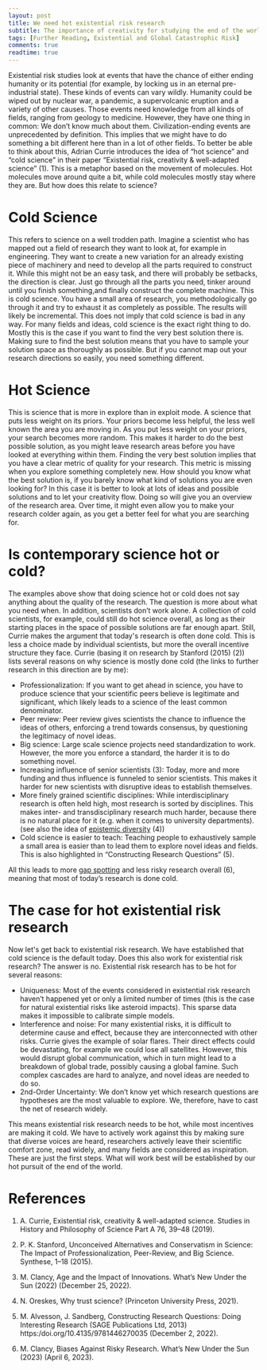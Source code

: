 ```yaml
---
layout: post
title: We need hot existential risk research
subtitle: The importance of creativity for studying the end of the world
tags: [Further Reading, Existential and Global Catastrophic Risk]
comments: true
readtime: true
---
```


Existential risk studies look at events that have the chance of either ending humanity or its potential (for example, by locking us in an eternal pre-industrial state). These kinds of events can vary wildly. Humanity could be wiped out by nuclear war, a pandemic, a supervolcanic eruption and a variety of other causes. Those events need knowledge from all kinds of fields, ranging from geology to medicine. However, they have one thing in common: We don’t know much about them. Civilization-ending events are unprecedented by definition. This implies that we might have to do something a bit different here than in a lot of other fields. To better be able to think about this, Adrian Currie introduces the idea of “hot science” and “cold science” in their paper “Existential risk, creativity & well-adapted science” (1). This is a metaphor based on the movement of molecules. Hot molecules move around quite a bit, while cold molecules mostly stay where they are. But how does this relate to science?

# Cold Science

This refers to science on a well trodden path. Imagine a scientist who has mapped out a field of research they want to look at, for example in engineering. They want to create a new variation for an already existing piece of machinery and need to develop all the parts required to construct it. While this might not be an easy task, and there will probably be setbacks, the direction is clear. Just go through all the parts you need, tinker around until you finish something,and finally construct the complete machine. This is cold science. You have a small area of research, you methodologically go through it and try to exhaust it as completely as possible. The results will likely be incremental. This does not imply that cold science is bad in any way. For many fields and ideas, cold science is the exact right thing to do. Mostly this is the case if you want to find the very best solution there is. Making sure to find the best solution means that you have to sample your solution space as thoroughly as possible. But if you cannot map out your research directions so easily, you need something different. 

# Hot Science 

This is science that is more in explore than in exploit mode. A science that puts less weight on its priors. Your priors become less helpful, the less well known the area you are moving in. As you put less weight on your priors, your search becomes more random. This makes it harder to do the best possible solution, as you might leave research areas before you have looked at everything within them. Finding the very best solution implies that you have a clear metric of quality for your research. This metric is missing when you explore something completely new. How should you know what the best solution is, if you barely know what kind of solutions you are even looking for? In this case it is better to look at lots of ideas and possible solutions and to let your creativity flow. Doing so will give you an overview of the research area. Over time, it might even allow you to make your research colder again, as you get a better feel for what you are searching for. 

# Is contemporary science hot or cold?

The examples above show that doing science hot or cold does not say anything about the quality of the research. The question is more about what you need when. In addition, scientists don’t work alone. A collection of cold scientists, for example, could still do hot science overall, as long as their starting places in the space of possible solutions are far enough apart. Still, Currie makes the argument that today's research is often done cold. This is less a choice made by individual scientists, but more the overall incentive structure they face. Currie (basing it on research by Stanford (2015) (2)) lists several reasons on why science is mostly done cold (the links to further research in this direction are by me):

* Professionalization: If you want to get ahead in science, you have to produce science that your scientific peers believe is legitimate and significant, which likely leads to a science of the least common denominator. 
* Peer review: Peer review gives scientists the chance to influence the ideas of others, enforcing a trend towards consensus, by questioning the legitimacy of novel ideas. 
* Big science: Large scale science projects need standardization to work. However, the more you enforce a standard, the harder it is to do something novel. 
* Increasing influence of senior scientists (3): Today, more and more funding and thus influence is funneled to senior scientists. This makes it harder for new scientists with disruptive ideas to establish themselves.  
* More finely grained scientific disciplines: While interdisciplinary research is often held high, most research is sorted by disciplines. This makes inter- and transdisciplinary research much harder, because there is no natural place for it (e.g. when it comes to university departments). (see also the idea of [epistemic diversity](https://florianjehn.github.io/Societal_Collapse/2023-01-16-diversity/) (4))
* Cold science is easier to teach: Teaching people to exhaustively sample a small area is easier than to lead them to explore novel ideas and fields. This is also highlighted in “Constructing Research Questions” (5).

 All this leads to more [gap spotting](https://existentialcrunch.substack.com/p/against-the-dominance-of-gap-spotting) and less risky research overall (6), meaning that most of today’s research is done cold.
  
# The case for hot existential risk research 

Now let's get back to existential risk research. We have established that cold science is the default today. Does this also work for existential risk research? The answer is no. Existential risk research has to be hot for several reasons:

* Uniqueness: Most of the events considered in existential risk research haven’t happened yet or only a limited number of times (this is the case for natural existential risks like asteroid impacts). This sparse data makes it impossible to calibrate simple models.
* Interference and noise: For many existential risks, it is difficult to determine cause and effect, because they are interconnected with other risks. Currie gives the example of solar flares. Their direct effects could be devastating, for example we could lose all satellites. However, this would disrupt global communication, which in turn might lead to a breakdown of global trade, possibly causing a global famine. Such complex cascades are hard to analyze, and novel ideas are needed to do so.
* 2nd-Order Uncertainty: We don’t know yet which research questions are hypotheses are the most valuable to explore. We, therefore, have to cast the net of research widely. 

This means existential risk research needs to be hot, while most incentives are making it cold. We have to actively work against this by making sure that diverse voices are heard, researchers actively leave their scientific comfort zone, read widely, and many fields are considered as inspiration. These are just the first steps. What will work best will be established by our hot pursuit of the end of the world. 

# References

1. A. Currie, Existential risk, creativity & well-adapted science. Studies in History and Philosophy of Science Part A 76, 39–48 (2019).

2. P. K. Stanford, Unconceived Alternatives and Conservatism in Science: The Impact of Professionalization, Peer-Review, and Big Science. Synthese, 1–18 (2015).

3. M. Clancy, Age and the Impact of Innovations. What’s New Under the Sun (2022) (December 25, 2022).

4. N. Oreskes, Why trust science? (Princeton University Press, 2021).

5. M. Alvesson, J. Sandberg, Constructing Research Questions: Doing Interesting Research (SAGE Publications Ltd, 2013) https:/doi.org/10.4135/9781446270035 (December 2, 2022).

6. M. Clancy, Biases Against Risky Research. What’s New Under the Sun (2023) (April 6, 2023).

